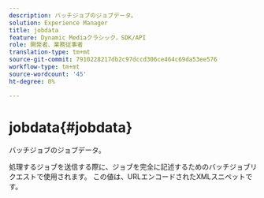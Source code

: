 ```yaml
---
description: バッチジョブのジョブデータ。
solution: Experience Manager
title: jobdata
feature: Dynamic Mediaクラシック，SDK/API
role: 開発者、業務従事者
translation-type: tm+mt
source-git-commit: 7910228217db2c97dccd306ce464c69da53ee576
workflow-type: tm+mt
source-wordcount: '45'
ht-degree: 0%

---
```



# jobdata{#jobdata}

バッチジョブのジョブデータ。

処理するジョブを送信する際に、ジョブを完全に記述するためのバッチジョブリクエストで使用されます。 この値は、URLエンコードされたXMLスニペットです。
